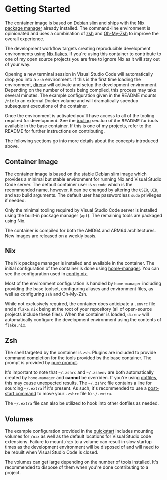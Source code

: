 # Getting Started

The container image is based on [Debian slim][1] and ships with the
[Nix package manager][2] already installed. The command-line environment is
opinionated and uses a combination of [zsh][3] and [Oh-My-Zsh][4] to improve the
overall experience.

The development workflow targets creating reproducible development environments
using [Nix flakes][5]. If you're using this container to contribute to one of my
open source projects you are free to ignore Nix as it will stay out of your way.

Opening a new terminal session in Visual Studio Code will automatically drop
you into a `zsh` environment. If this is the first time loading the environment,
[direnv][6] will activate and setup the development environment. Depending on
the number of tools being compiled, this process may take several minutes. The
example configuration given in the README mounts `/nix` to an external Docker
volume and will dramatically speedup subsequent executions of the container.

Once the environment is activated you'll have access to all of the tooling
required for development. See the [tooling](../README.md#tooling) section of the
README for tools available in the base container. If this is one of my projects,
refer to the README for further instructions on contributing.

The following sections go into more details about the concepts introduced above.

## Container Image

The container image is based on the stable Debian slim image which provides a
minimal but stable environment for running Nix and Visual Studio Code server.
The default container user is `vscode` which is the recommended name, however,
it can be changed by altering the `USER`, `UID`, and `GID` build arguments. The
default user has passwordless `sudo` privileges if needed.

Only the minimal tooling required by Visual Studio Code server is installed
using the built-in package manager (`apt`). The remaining tools are packaged
using Nix.

The container is compiled for both the AMD64 and ARM64 architectures. New
images are released on a weekly basis.

## Nix

The Nix package manager is installed and available in the container. The initial
configuration of the container is done using [home-manager][7]. You can see the
configuration used in [config.nix](../config/config.nix).

Most of the environment configuration is handled by `home-manager` including
providing the base toolset, configuring aliases and environment files, as well
as configuring `zsh` and Oh-My-Zsh.

While not exclusively required, the container does anticipate a `.envrc` file
and a `flake.nix` being at the root of your repository (all of open-source
projects include these files). When the container is loaded, `direnv` will
automatically configure the development environment using the contents of
`flake.nix`.

## Zsh

The shell targeted by the container is `zsh`. Plugins are included to provide
command completion for the tools provided by the base container. The prompt is
provided by [pure prompt][8].

It's important to note that `~/.zshrc` and `~/.zshenv` are both automatically
created by `home-manager` and **cannot** be overriden. If you're using
[dotfiles][9], this may cause unexpected results. The `~/.zshrc` file contains
a line for sourcing `~/.extra` if it's present. As such, it's recommended to
use a [post-start command][10] to move your `.zshrc` file to `~/.extra`.

The `~/.extra` file can also be utilized to hook into other dotfiles as needed.

## Volumes

The example configuration provided in the [quickstart](../README.md#quickstart)
includes mounting volumes for `/nix` as well as the default locations for Visual
Studio code extensions. Failure to mount `/nix` to a volume can result in slow
startup times as the development environment will be disposed of and will need
to be rebuilt when Visual Studio Code is closed.

The volumes can get large depending on the number of tools installed. It's
recommended to dispose of them when you're done contributing to a project.

[1]: https://hub.docker.com/_/debian
[2]: https://nixos.wiki/wiki/Nix
[3]: https://www.zsh.org/
[4]: https://ohmyz.sh/
[5]: https://nixos.wiki/wiki/Flakes
[6]: https://direnv.net/
[7]: https://github.com/nix-community/home-manager
[8]: https://github.com/sindresorhus/pure
[9]: https://code.visualstudio.com/docs/remote/containers#_personalizing-with-dotfile-repositories
[10]: https://code.visualstudio.com/remote/advancedcontainers/start-processes
